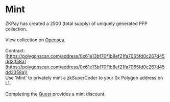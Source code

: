 # Mint

ZKPay has created a 2500 (total supply) of uniquely generated PFP collection.\
\
View collection on [Opensea](https://opensea.io/collection/zksupercoders).\
\
Contract: [https://polygonscan.com/address/0x61e13bf70f1b8ef21fa7065fd0c267d45dd3358a](https://polygonscan.com/address/0x61e13bf70f1b8ef21fa7065fd0c267d45dd3358a)\
\
Use 'Mint' to privately mint a zkSuperCoder to your 0x Polygon address on L1. \
\
Completing the [Quest](quest.md) provides a mint discount.
